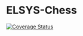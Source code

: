 # ELSYS-Chess

[![Coverage Status](https://coveralls.io/repos/github/SashoStoichkov/ELSYS-Chess/badge.svg?branch=master)](https://coveralls.io/github/SashoStoichkov/ELSYS-Chess?branch=master)
